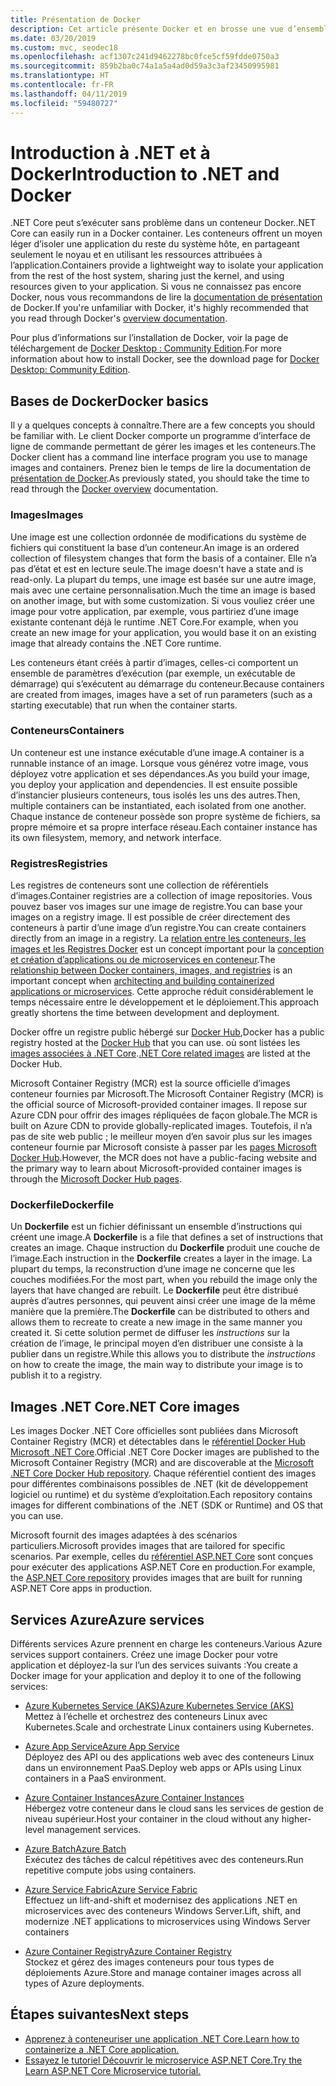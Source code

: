 ```yaml
---
title: Présentation de Docker
description: Cet article présente Docker et en brosse une vue d’ensemble dans le contexte d’une application .NET Core.
ms.date: 03/20/2019
ms.custom: mvc, seodec18
ms.openlocfilehash: acf1307c241d9462278bc0fce5cf59fdde0750a3
ms.sourcegitcommit: 859b2ba0c74a1a5a4ad0d59a3c3af23450995981
ms.translationtype: HT
ms.contentlocale: fr-FR
ms.lasthandoff: 04/11/2019
ms.locfileid: "59480727"
---
```

# <a name="introduction-to-net-and-docker"></a><span data-ttu-id="2e9c8-103">Introduction à .NET et à Docker</span><span class="sxs-lookup"><span data-stu-id="2e9c8-103">Introduction to .NET and Docker</span></span>

<span data-ttu-id="2e9c8-104">.NET Core peut s’exécuter sans problème dans un conteneur Docker.</span><span class="sxs-lookup"><span data-stu-id="2e9c8-104">.NET Core can easily run in a Docker container.</span></span> <span data-ttu-id="2e9c8-105">Les conteneurs offrent un moyen léger d’isoler une application du reste du système hôte, en partageant seulement le noyau et en utilisant les ressources attribuées à l’application.</span><span class="sxs-lookup"><span data-stu-id="2e9c8-105">Containers provide a lightweight way to isolate your application from the rest of the host system, sharing just the kernel, and using resources given to your application.</span></span> <span data-ttu-id="2e9c8-106">Si vous ne connaissez pas encore Docker, nous vous recommandons de lire la [documentation de présentation](https://docs.docker.com/engine/docker-overview/) de Docker.</span><span class="sxs-lookup"><span data-stu-id="2e9c8-106">If you're unfamiliar with Docker, it's highly recommended that you read through Docker's [overview documentation](https://docs.docker.com/engine/docker-overview/).</span></span>

<span data-ttu-id="2e9c8-107">Pour plus d’informations sur l’installation de Docker, voir la page de téléchargement de [Docker Desktop : Community Edition](https://www.docker.com/products/docker-desktop).</span><span class="sxs-lookup"><span data-stu-id="2e9c8-107">For more information about how to install Docker, see the download page for [Docker Desktop: Community Edition](https://www.docker.com/products/docker-desktop).</span></span>

## <a name="docker-basics"></a><span data-ttu-id="2e9c8-108">Bases de Docker</span><span class="sxs-lookup"><span data-stu-id="2e9c8-108">Docker basics</span></span>

<span data-ttu-id="2e9c8-109">Il y a quelques concepts à connaître.</span><span class="sxs-lookup"><span data-stu-id="2e9c8-109">There are a few concepts you should be familiar with.</span></span> <span data-ttu-id="2e9c8-110">Le client Docker comporte un programme d’interface de ligne de commande permettant de gérer les images et les conteneurs.</span><span class="sxs-lookup"><span data-stu-id="2e9c8-110">The Docker client has a command line interface program you use to manage images and containers.</span></span> <span data-ttu-id="2e9c8-111">Prenez bien le temps de lire la documentation de [présentation de Docker](https://docs.docker.com/engine/docker-overview/).</span><span class="sxs-lookup"><span data-stu-id="2e9c8-111">As previously stated, you should take the time to read through the [Docker overview](https://docs.docker.com/engine/docker-overview/) documentation.</span></span> 

### <a name="images"></a><span data-ttu-id="2e9c8-112">Images</span><span class="sxs-lookup"><span data-stu-id="2e9c8-112">Images</span></span>

<span data-ttu-id="2e9c8-113">Une image est une collection ordonnée de modifications du système de fichiers qui constituent la base d’un conteneur.</span><span class="sxs-lookup"><span data-stu-id="2e9c8-113">An image is an ordered collection of filesystem changes that form the basis of a container.</span></span> <span data-ttu-id="2e9c8-114">Elle n’a pas d’état et est en lecture seule.</span><span class="sxs-lookup"><span data-stu-id="2e9c8-114">The image doesn't have a state and is read-only.</span></span> <span data-ttu-id="2e9c8-115">La plupart du temps, une image est basée sur une autre image, mais avec une certaine personnalisation.</span><span class="sxs-lookup"><span data-stu-id="2e9c8-115">Much the time an image is based on another image, but with some customization.</span></span> <span data-ttu-id="2e9c8-116">Si vous vouliez créer une image pour votre application, par exemple, vous partiriez d’une image existante contenant déjà le runtime .NET Core.</span><span class="sxs-lookup"><span data-stu-id="2e9c8-116">For example, when you create an new image for your application, you would base it on an existing image that already contains the .NET Core runtime.</span></span>

<span data-ttu-id="2e9c8-117">Les conteneurs étant créés à partir d’images, celles-ci comportent un ensemble de paramètres d’exécution (par exemple, un exécutable de démarrage) qui s’exécutent au démarrage du conteneur.</span><span class="sxs-lookup"><span data-stu-id="2e9c8-117">Because containers are created from images, images have a set of run parameters (such as a starting executable) that run when the container starts.</span></span>

### <a name="containers"></a><span data-ttu-id="2e9c8-118">Conteneurs</span><span class="sxs-lookup"><span data-stu-id="2e9c8-118">Containers</span></span>

<span data-ttu-id="2e9c8-119">Un conteneur est une instance exécutable d’une image.</span><span class="sxs-lookup"><span data-stu-id="2e9c8-119">A container is a runnable instance of an image.</span></span> <span data-ttu-id="2e9c8-120">Lorsque vous générez votre image, vous déployez votre application et ses dépendances.</span><span class="sxs-lookup"><span data-stu-id="2e9c8-120">As you build your image, you deploy your application and dependencies.</span></span> <span data-ttu-id="2e9c8-121">Il est ensuite possible d’instancier plusieurs conteneurs, tous isolés les uns des autres.</span><span class="sxs-lookup"><span data-stu-id="2e9c8-121">Then, multiple containers can be instantiated, each isolated from one another.</span></span> <span data-ttu-id="2e9c8-122">Chaque instance de conteneur possède son propre système de fichiers, sa propre mémoire et sa propre interface réseau.</span><span class="sxs-lookup"><span data-stu-id="2e9c8-122">Each container instance has its own filesystem, memory, and network interface.</span></span>

### <a name="registries"></a><span data-ttu-id="2e9c8-123">Registres</span><span class="sxs-lookup"><span data-stu-id="2e9c8-123">Registries</span></span>

<span data-ttu-id="2e9c8-124">Les registres de conteneurs sont une collection de référentiels d’images.</span><span class="sxs-lookup"><span data-stu-id="2e9c8-124">Container registries are a collection of image repositories.</span></span> <span data-ttu-id="2e9c8-125">Vous pouvez baser vos images sur une image de registre.</span><span class="sxs-lookup"><span data-stu-id="2e9c8-125">You can base your images on a registry image.</span></span> <span data-ttu-id="2e9c8-126">Il est possible de créer directement des conteneurs à partir d’une image d’un registre.</span><span class="sxs-lookup"><span data-stu-id="2e9c8-126">You can create containers directly from an image in a registry.</span></span> <span data-ttu-id="2e9c8-127">La [relation entre les conteneurs, les images et les Registres Docker](../../standard/microservices-architecture/container-docker-introduction/docker-containers-images-registries.md) est un concept important pour la [conception et création d’applications ou de microservices en conteneur](../../standard/microservices-architecture/architect-microservice-container-applications/index.md).</span><span class="sxs-lookup"><span data-stu-id="2e9c8-127">The [relationship between Docker containers, images, and registries](../../standard/microservices-architecture/container-docker-introduction/docker-containers-images-registries.md) is an important concept when [architecting and building containerized applications or microservices](../../standard/microservices-architecture/architect-microservice-container-applications/index.md).</span></span> <span data-ttu-id="2e9c8-128">Cette approche réduit considérablement le temps nécessaire entre le développement et le déploiement.</span><span class="sxs-lookup"><span data-stu-id="2e9c8-128">This approach greatly shortens the time between development and deployment.</span></span>

<span data-ttu-id="2e9c8-129">Docker offre un registre public hébergé sur [Docker Hub](https://hub.docker.com/),</span><span class="sxs-lookup"><span data-stu-id="2e9c8-129">Docker has a public registry hosted at the [Docker Hub](https://hub.docker.com/) that you can use.</span></span> <span data-ttu-id="2e9c8-130">où sont listées les [images associées à .NET Core](https://hub.docker.com/_/microsoft-dotnet-core/).</span><span class="sxs-lookup"><span data-stu-id="2e9c8-130">[.NET Core related images](https://hub.docker.com/_/microsoft-dotnet-core/) are listed at the Docker Hub.</span></span> 

<span data-ttu-id="2e9c8-131">Microsoft Container Registry (MCR) est la source officielle d’images conteneur fournies par Microsoft.</span><span class="sxs-lookup"><span data-stu-id="2e9c8-131">The Microsoft Container Registry (MCR) is the official source of Microsoft-provided container images.</span></span> <span data-ttu-id="2e9c8-132">Il repose sur Azure CDN pour offrir des images répliquées de façon globale.</span><span class="sxs-lookup"><span data-stu-id="2e9c8-132">The MCR is built on Azure CDN to provide globally-replicated images.</span></span> <span data-ttu-id="2e9c8-133">Toutefois, il n’a pas de site web public ; le meilleur moyen d’en savoir plus sur les images conteneur fournie par Microsoft consiste à passer par les [pages Microsoft Docker Hub](https://hub.docker.com/_/microsoft-dotnet-core/).</span><span class="sxs-lookup"><span data-stu-id="2e9c8-133">However, the MCR does not have a public-facing website and the primary way to learn about Microsoft-provided container images is through the [Microsoft Docker Hub pages](https://hub.docker.com/_/microsoft-dotnet-core/).</span></span>

### <a name="dockerfile"></a><span data-ttu-id="2e9c8-134">Dockerfile</span><span class="sxs-lookup"><span data-stu-id="2e9c8-134">Dockerfile</span></span>

<span data-ttu-id="2e9c8-135">Un **Dockerfile** est un fichier définissant un ensemble d’instructions qui créent une image.</span><span class="sxs-lookup"><span data-stu-id="2e9c8-135">A **Dockerfile** is a file that defines a set of instructions that creates an image.</span></span> <span data-ttu-id="2e9c8-136">Chaque instruction du **Dockerfile** produit une couche de l’image.</span><span class="sxs-lookup"><span data-stu-id="2e9c8-136">Each instruction in the **Dockerfile** creates a layer in the image.</span></span> <span data-ttu-id="2e9c8-137">La plupart du temps, la reconstruction d’une image ne concerne que les couches modifiées.</span><span class="sxs-lookup"><span data-stu-id="2e9c8-137">For the most part, when you rebuild the image only the layers that have changed are rebuilt.</span></span> <span data-ttu-id="2e9c8-138">Le **Dockerfile** peut être distribué auprès d’autres personnes, qui peuvent ainsi créer une image de la même manière que la première.</span><span class="sxs-lookup"><span data-stu-id="2e9c8-138">The **Dockerfile** can be distributed to others and allows them to recreate to create a new image in the same manner you created it.</span></span> <span data-ttu-id="2e9c8-139">Si cette solution permet de diffuser les *instructions* sur la création de l’image, le principal moyen d’en distribuer une consiste à la publier dans un registre.</span><span class="sxs-lookup"><span data-stu-id="2e9c8-139">While this allows you to distribute the *instructions* on how to create the image, the main way to distribute your image is to publish it to a registry.</span></span>

## <a name="net-core-images"></a><span data-ttu-id="2e9c8-140">Images .NET Core</span><span class="sxs-lookup"><span data-stu-id="2e9c8-140">.NET Core images</span></span>

<span data-ttu-id="2e9c8-141">Les images Docker .NET Core officielles sont publiées dans Microsoft Container Registry (MCR) et détectables dans le [référentiel Docker Hub Microsoft .NET Core](https://hub.docker.com/_/microsoft-dotnet-core/).</span><span class="sxs-lookup"><span data-stu-id="2e9c8-141">Official .NET Core Docker images are published to the Microsoft Container Registry (MCR) and are discoverable at the [Microsoft .NET Core Docker Hub repository](https://hub.docker.com/_/microsoft-dotnet-core/).</span></span> <span data-ttu-id="2e9c8-142">Chaque référentiel contient des images pour différentes combinaisons possibles de .NET (kit de développement logiciel ou runtime) et du système d’exploitation.</span><span class="sxs-lookup"><span data-stu-id="2e9c8-142">Each repository contains images for different combinations of the .NET (SDK or Runtime) and OS that you can use.</span></span> 

<span data-ttu-id="2e9c8-143">Microsoft fournit des images adaptées à des scénarios particuliers.</span><span class="sxs-lookup"><span data-stu-id="2e9c8-143">Microsoft provides images that are tailored for specific scenarios.</span></span> <span data-ttu-id="2e9c8-144">Par exemple, celles du [référentiel ASP.NET Core](https://hub.docker.com/_/microsoft-dotnet-core-aspnet/) sont conçues pour exécuter des applications ASP.NET Core en production.</span><span class="sxs-lookup"><span data-stu-id="2e9c8-144">For example, the [ASP.NET Core repository](https://hub.docker.com/_/microsoft-dotnet-core-aspnet/) provides images that are built for running ASP.NET Core apps in production.</span></span>

## <a name="azure-services"></a><span data-ttu-id="2e9c8-145">Services Azure</span><span class="sxs-lookup"><span data-stu-id="2e9c8-145">Azure services</span></span>

<span data-ttu-id="2e9c8-146">Différents services Azure prennent en charge les conteneurs.</span><span class="sxs-lookup"><span data-stu-id="2e9c8-146">Various Azure services support containers.</span></span> <span data-ttu-id="2e9c8-147">Créez une image Docker pour votre application et déployez-la sur l’un des services suivants :</span><span class="sxs-lookup"><span data-stu-id="2e9c8-147">You create a Docker image for your application and deploy it to one of the following services:</span></span>

* [<span data-ttu-id="2e9c8-148">Azure Kubernetes Service (AKS)</span><span class="sxs-lookup"><span data-stu-id="2e9c8-148">Azure Kubernetes Service (AKS)</span></span>](https://azure.microsoft.com/services/kubernetes-service/)\
<span data-ttu-id="2e9c8-149">Mettez à l’échelle et orchestrez des conteneurs Linux avec Kubernetes.</span><span class="sxs-lookup"><span data-stu-id="2e9c8-149">Scale and orchestrate Linux containers using Kubernetes.</span></span>

* [<span data-ttu-id="2e9c8-150">Azure App Service</span><span class="sxs-lookup"><span data-stu-id="2e9c8-150">Azure App Service</span></span>](https://azure.microsoft.com/services/app-service/containers/)\
<span data-ttu-id="2e9c8-151">Déployez des API ou des applications web avec des conteneurs Linux dans un environnement PaaS.</span><span class="sxs-lookup"><span data-stu-id="2e9c8-151">Deploy web apps or APIs using Linux containers in a PaaS environment.</span></span>

* [<span data-ttu-id="2e9c8-152">Azure Container Instances</span><span class="sxs-lookup"><span data-stu-id="2e9c8-152">Azure Container Instances</span></span>](https://azure.microsoft.com/services/container-instances/)\
<span data-ttu-id="2e9c8-153">Hébergez votre conteneur dans le cloud sans les services de gestion de niveau supérieur.</span><span class="sxs-lookup"><span data-stu-id="2e9c8-153">Host your container in the cloud without any higher-level management services.</span></span>

* [<span data-ttu-id="2e9c8-154">Azure Batch</span><span class="sxs-lookup"><span data-stu-id="2e9c8-154">Azure Batch</span></span>](https://azure.microsoft.com/services/batch/)\
<span data-ttu-id="2e9c8-155">Exécutez des tâches de calcul répétitives avec des conteneurs.</span><span class="sxs-lookup"><span data-stu-id="2e9c8-155">Run repetitive compute jobs using containers.</span></span>

* [<span data-ttu-id="2e9c8-156">Azure Service Fabric</span><span class="sxs-lookup"><span data-stu-id="2e9c8-156">Azure Service Fabric</span></span>](https://azure.microsoft.com/services/service-fabric/)\
<span data-ttu-id="2e9c8-157">Effectuez un lift-and-shift et modernisez des applications .NET en microservices avec des conteneurs Windows Server.</span><span class="sxs-lookup"><span data-stu-id="2e9c8-157">Lift, shift, and modernize .NET applications to microservices using Windows Server containers</span></span>

* [<span data-ttu-id="2e9c8-158">Azure Container Registry</span><span class="sxs-lookup"><span data-stu-id="2e9c8-158">Azure Container Registry</span></span>](https://azure.microsoft.com/services/container-registry/)\
<span data-ttu-id="2e9c8-159">Stockez et gérez des images conteneurs pour tous types de déploiements Azure.</span><span class="sxs-lookup"><span data-stu-id="2e9c8-159">Store and manage container images across all types of Azure deployments.</span></span>

## <a name="next-steps"></a><span data-ttu-id="2e9c8-160">Étapes suivantes</span><span class="sxs-lookup"><span data-stu-id="2e9c8-160">Next steps</span></span>

* [<span data-ttu-id="2e9c8-161">Apprenez à conteneuriser une application .NET Core.</span><span class="sxs-lookup"><span data-stu-id="2e9c8-161">Learn how to containerize a .NET Core application.</span></span>](build-docker-netcore-container.md)
* [<span data-ttu-id="2e9c8-162">Essayez le tutoriel Découvrir le microservice ASP.NET Core.</span><span class="sxs-lookup"><span data-stu-id="2e9c8-162">Try the Learn ASP.NET Core Microservice tutorial.</span></span>](https://dotnet.microsoft.com/learn/web/aspnet-microservice-tutorial/intro)

